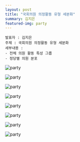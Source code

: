 ```yaml
---
layout: post
title: "국회의원 의정활동 유형 세분화"
summary: 김지은
featured-img: party
---
```


```
발표자 : 김지은
주제 : 국회의원 의정활동 유형 세분화
세부내용 : 
- 전체 의원 활동 특성 그룹
- 정당별 의원 분포
```



![party](https://djschool.github.io/postimages/party0.jpg)

![party](https://djschool.github.io/postimages/party1.jpg)

![party](https://djschool.github.io/postimages/party2.jpg)

![party](https://djschool.github.io/postimages/party3.jpg)

![party](https://djschool.github.io/postimages/party4.jpg)

![party](https://djschool.github.io/postimages/party5.jpg)

![party](https://djschool.github.io/postimages/party6.jpg)

![party](https://djschool.github.io/postimages/party7.jpg)

